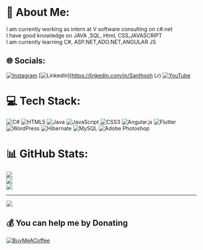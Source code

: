 # 💫 About Me:
I am currently working as intern at V software consulting on c#.net <br>I have good knowledge on JAVA ,SQL, Html, CSS,JAVASCRIPT<br>I am currently learning C#, ASP.NET,ADO.NET,ANGULAR JS<br>


## 🌐 Socials:
[![Instagram](https://img.shields.io/badge/Instagram-%23E4405F.svg?logo=Instagram&logoColor=white)](https://instagram.com/santhoshgowda3838) [![LinkedIn](https://img.shields.io/badge/LinkedIn-%230077B5.svg?logo=linkedin&logoColor=white)](https://linkedin.com/in/Santhosh Lr) [![YouTube](https://img.shields.io/badge/YouTube-%23FF0000.svg?logo=YouTube&logoColor=white)](https://youtube.com/@{Error}makesmarter) 

# 💻 Tech Stack:
![C#](https://img.shields.io/badge/c%23-%23239120.svg?style=plastic&logo=csharp&logoColor=white) ![HTML5](https://img.shields.io/badge/html5-%23E34F26.svg?style=plastic&logo=html5&logoColor=white) ![Java](https://img.shields.io/badge/java-%23ED8B00.svg?style=plastic&logo=openjdk&logoColor=white) ![JavaScript](https://img.shields.io/badge/javascript-%23323330.svg?style=plastic&logo=javascript&logoColor=%23F7DF1E) ![CSS3](https://img.shields.io/badge/css3-%231572B6.svg?style=plastic&logo=css3&logoColor=white) ![Angular.js](https://img.shields.io/badge/angular.js-%23E23237.svg?style=plastic&logo=angularjs&logoColor=white) ![Flutter](https://img.shields.io/badge/Flutter-%2302569B.svg?style=plastic&logo=Flutter&logoColor=white) ![WordPress](https://img.shields.io/badge/WordPress-%23117AC9.svg?style=plastic&logo=WordPress&logoColor=white) ![Hibernate](https://img.shields.io/badge/Hibernate-59666C?style=plastic&logo=Hibernate&logoColor=white) ![MySQL](https://img.shields.io/badge/mysql-4479A1.svg?style=plastic&logo=mysql&logoColor=white) ![Adobe Photoshop](https://img.shields.io/badge/adobe%20photoshop-%2331A8FF.svg?style=plastic&logo=adobe%20photoshop&logoColor=white)
# 📊 GitHub Stats:
![](https://github-readme-stats.vercel.app/api?username=santhosh3838&theme=gruvbox_light&hide_border=false&include_all_commits=true&count_private=true)<br/>
![](https://github-readme-streak-stats.herokuapp.com/?user=santhosh3838&theme=gruvbox_light&hide_border=false)<br/>
![](https://github-readme-stats.vercel.app/api/top-langs/?username=santhosh3838&theme=gruvbox_light&hide_border=false&include_all_commits=true&count_private=true&layout=compact)

---
[![](https://visitcount.itsvg.in/api?id=santhosh3838&icon=6&color=9)](https://visitcount.itsvg.in)

  ## 💰 You can help me by Donating
  [![BuyMeACoffee](https://img.shields.io/badge/Buy%20Me%20a%20Coffee-ffdd00?style=for-the-badge&logo=buy-me-a-coffee&logoColor=black)](https://buymeacoffee.com/Sant) 

  
<!-- Proudly created with GPRM ( https://gprm.itsvg.in ) -->
